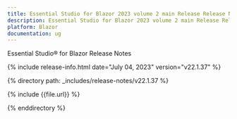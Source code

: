 ```yaml
---
title: Essential Studio for Blazor 2023 volume 2 main Release Release Notes  
description: Essential Studio for Blazor 2023 volume 2 main Release Release Notes  
platform: Blazor
documentation: ug
---
```


Essential Studio&reg; for Blazor  Release Notes  

{% include release-info.html date="July 04, 2023"  version="v22.1.37" %} 

{% directory path: _includes/release-notes/v22.1.37 %}

{% include {{file.url}} %}

{% enddirectory %}